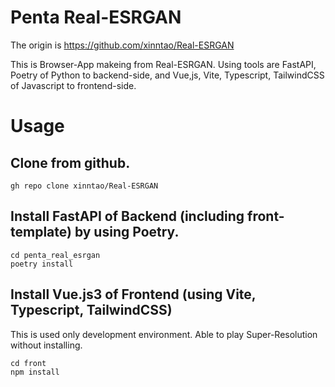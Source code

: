 # Penta Real-ESRGAN

The origin is https://github.com/xinntao/Real-ESRGAN

This is Browser-App makeing from Real-ESRGAN.
Using tools are FastAPI, Poetry of Python to backend-side,
and Vue,js, Vite, Typescript, TailwindCSS of Javascript to frontend-side.

# Usage

## Clone from github.

```
gh repo clone xinntao/Real-ESRGAN
```

## Install FastAPI of Backend (including front-template) by using Poetry.

```
cd penta_real_esrgan
poetry install
```

## Install Vue.js3 of Frontend (using Vite, Typescript, TailwindCSS)

This is used only development environment. Able to play Super-Resolution without installing.

```
cd front
npm install
```

